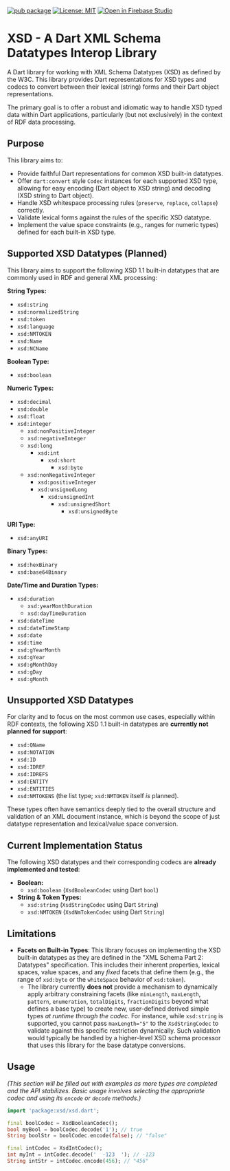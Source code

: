 [![pub package](https://img.shields.io/pub/v/xsd.svg)](https://pub.dev/packages/xsd)
[![License: MIT](https://img.shields.io/badge/License-MIT-green.svg)](https://opensource.org/licenses/MIT)
[![Open in Firebase Studio](https://cdn.firebasestudio.dev/btn/open_light_20.svg)](https://studio.firebase.google.com/import?url=https%3A%2F%2Fgithub.com%2Fdropbear-software%xsd)
# XSD - A Dart XML Schema Datatypes Interop Library

A Dart library for working with XML Schema Datatypes (XSD) as defined by the W3C. This library provides Dart representations for XSD types and codecs to convert between their lexical (string) forms and their Dart object representations.

The primary goal is to offer a robust and idiomatic way to handle XSD typed data within Dart applications, particularly (but not exclusively) in the context of RDF data processing.

## Purpose

This library aims to:

* Provide faithful Dart representations for common XSD built-in datatypes.
* Offer `dart:convert` style `Codec` instances for each supported XSD type, allowing for easy encoding (Dart object to XSD string) and decoding (XSD string to Dart object).
* Handle XSD whitespace processing rules (`preserve`, `replace`, `collapse`) correctly.
* Validate lexical forms against the rules of the specific XSD datatype.
* Implement the value space constraints (e.g., ranges for numeric types) defined for each built-in XSD type.

## Supported XSD Datatypes (Planned)

This library aims to support the following XSD 1.1 built-in datatypes that are commonly used in RDF and general XML processing:

**String Types:**
* `xsd:string`
* `xsd:normalizedString`
* `xsd:token`
* `xsd:language`
* `xsd:NMTOKEN`
* `xsd:Name`
* `xsd:NCName`

**Boolean Type:**
* `xsd:boolean`

**Numeric Types:**
* `xsd:decimal`
* `xsd:double`
* `xsd:float`
* `xsd:integer`
    * `xsd:nonPositiveInteger`
    * `xsd:negativeInteger`
    * `xsd:long`
        * `xsd:int`
            * `xsd:short`
                * `xsd:byte`
    * `xsd:nonNegativeInteger`
        * `xsd:positiveInteger`
        * `xsd:unsignedLong`
            * `xsd:unsignedInt`
                * `xsd:unsignedShort`
                    * `xsd:unsignedByte`

**URI Type:**
* `xsd:anyURI`

**Binary Types:**
* `xsd:hexBinary`
* `xsd:base64Binary`

**Date/Time and Duration Types:**
* `xsd:duration`
    * `xsd:yearMonthDuration`
    * `xsd:dayTimeDuration`
* `xsd:dateTime`
* `xsd:dateTimeStamp`
* `xsd:date`
* `xsd:time`
* `xsd:gYearMonth`
* `xsd:gYear`
* `xsd:gMonthDay`
* `xsd:gDay`
* `xsd:gMonth`

## Unsupported XSD Datatypes

For clarity and to focus on the most common use cases, especially within RDF contexts, the following XSD 1.1 built-in datatypes are **currently not planned for support**:

* `xsd:QName`
* `xsd:NOTATION`
* `xsd:ID`
* `xsd:IDREF`
* `xsd:IDREFS`
* `xsd:ENTITY`
* `xsd:ENTITIES`
* `xsd:NMTOKENS` (the list type; `xsd:NMTOKEN` itself *is* planned).

These types often have semantics deeply tied to the overall structure and validation of an XML document instance, which is beyond the scope of just datatype representation and lexical/value space conversion.

## Current Implementation Status

The following XSD datatypes and their corresponding codecs are **already implemented and tested**:

* **Boolean:**
    * `xsd:boolean` (`XsdBooleanCodec` using Dart `bool`)
* **String & Token Types:**
    * `xsd:string` (`XsdStringCodec` using Dart `String`)
    * `xsd:NMTOKEN` (`XsdNmTokenCodec` using Dart `String`)

## Limitations

* **Facets on Built-in Types**: This library focuses on implementing the XSD built-in datatypes as they are defined in the "XML Schema Part 2: Datatypes" specification. This includes their inherent properties, lexical spaces, value spaces, and any *fixed* facets that define them (e.g., the range of `xsd:byte` or the `whiteSpace` behavior of `xsd:token`).
    * The library currently **does not** provide a mechanism to dynamically apply arbitrary constraining facets (like `minLength`, `maxLength`, `pattern`, `enumeration`, `totalDigits`, `fractionDigits` beyond what defines a base type) to create new, user-defined derived simple types *at runtime through the codec*. For instance, while `xsd:string` is supported, you cannot pass `maxLength="5"` to the `XsdStringCodec` to validate against this specific restriction dynamically. Such validation would typically be handled by a higher-level XSD schema processor that uses this library for the base datatype conversions.

## Usage

_(This section will be filled out with examples as more types are completed and the API stabilizes. Basic usage involves selecting the appropriate codec and using its `encode` or `decode` methods.)_

```dart
import 'package:xsd/xsd.dart';

final boolCodec = XsdBooleanCodec();
bool myBool = boolCodec.decode('1'); // true
String boolStr = boolCodec.encode(false); // "false"

final intCodec = XsdIntCodec();
int myInt = intCodec.decode('  -123  '); // -123
String intStr = intCodec.encode(456); // "456"
```
